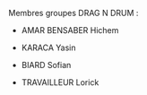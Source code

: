 Membres groupes DRAG N DRUM :

- AMAR BENSABER Hichem

- KARACA Yasin

- BIARD Sofian

- TRAVAILLEUR Lorick

